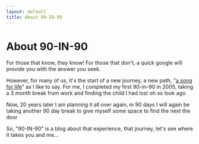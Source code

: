 ```yaml
---
layout: default
title: About 90-IN-90
---
```


<div class="post">
<h1 class="pageTitle">About 90-IN-90</h1>
<p class="intro"><span class="dropcap">F</span>or those that know, they know! For those that don't, a quick google will provide you with the answer you seek.</p>
<p>However, for many of us, it's the start of a new journey, a new path, "<a href="https://www.azlyrics.com/lyrics/rodneycrowell/songforthelife.html" target="_blank">a song for life</a>" as I like to say. For me, I completed my first 90-in-90 in 2005, taking a 3 month break from work and finding the child I had lost oh so look ago</p>
<p>Now, 20 years later I am planning it all over again, in 90 days I will again be taking another 90 day break to give myself some space to find the next the door</p>
<p>So, "90-IN-90" is a blog about that experience, that journey, let's see where it takes you and me...</p>
</div>
